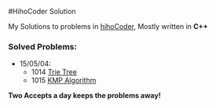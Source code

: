 #HihoCoder Solution

My Solutions to problems in [hihoCoder](http://hihocoder.com), Mostly written in **C++**
  
### Solved Problems:  
* 15/05/04:  
	* 1014 [Trie Tree](http://hihocoder.com/problemset/problem/1014)  
	* 1015 [KMP Algorithm](http://hihocoder.com/problemset/problem/1015)  
	
**Two Accepts a day keeps the problems away!**
  
  
